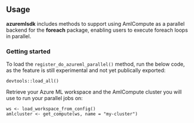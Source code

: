 ## Usage
**azuremlsdk** includes methods to support using AmlCompute as a parallel backend for the **foreach** package, enabling users to execute foreach loops in parallel.

### Getting started
To load the `register_do_azureml_parallel()` method, run the below code, as the feature is still experimental and not yet publically exported:
```
devtools::load_all()
```

Retrieve your Azure ML workspace and the AmlCompute cluster you will use to run your parallel jobs on:
```
ws <- load_workspace_from_config()
amlcluster <- get_compute(ws, name = "my-cluster")
```
